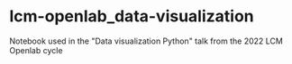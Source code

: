 # lcm-openlab_data-visualization
Notebook used in the "Data visualization Python" talk from the 2022 LCM Openlab cycle
